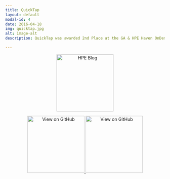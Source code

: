 ```yaml
---
title: QuickTap
layout: default
modal-id: 4
date: 2016-04-18
img: quicktap.jpg
alt: image-alt
description: QuickTap was awarded 2nd Place at the GA & HPE Haven OnDemand Hackathon.  The function of the QuickTap is to simplify the task of ordering beers at a bar. The app features the use of HPE's speech recognition API to search for beer related information on BreweryDB. Additionally, the app has its own SQLite database allowing you to store said data for future use.

---
```


<div style="text-align:center">

<a href="https://community.havenondemand.com/t5/Blog/GA-HPE-Haven-OnDemand-Hackathon-an-Android-Hackathon/ba-p/2654"
 target="_blank">
<img alt='HPE Blog' src="http://chris-shum.github.io/img/hpe.png"  width="180"/>
</a>

<a href="https://github.com/chris-shum/GA-HPE-Hackathon/tree/master/QuickTap" target="_blank">
<img alt='View on GitHub' src="http://chris-shum.github.io/img/github.png"  width="180"/>
</a>

<a href="http://devpost.com/software/quicktap" target="_blank">
<img alt='View on GitHub' src="http://chris-shum.github.io/img/devpost.png"  width="180"/>
</a>


</div>
